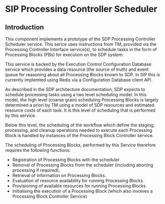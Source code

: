 # SIP Processing Controller Scheduler

## Introduction

This component implements a prototype of the SDP Processing Controller
Scheduler service. This serice uses instructions from TM, provided
via the Processing Controller Interface service(s), to schedule tasks in the
form of Processing Blocks (PBs) for execution on the SDP system.

This service is backed by the Execution Control Configuration Database
service which provides a data resource (the source of truth) and event queue
for reasoning about all Processing Blocks known to SDP. In SIP this is
currently implemted using Redis via a Configuration Database client API.

As described in the SDP architecture documentation, SDP expects to schedule
processing tasks using a two level scheduling model. In this model,
the high level (coarse grain) scheduling Processing Blocks is largely
determined a priori by TM using a model of SDP resources and estimated
resource costs of each task. It is this level of scheduling that is performed
by this service.

Below this level, the scheduling of the workflow which define the
staging, processing, and cleanup operations needed to execute each Processing
Block is handled by instances of the Processing Block Controller service.

The scheduling of Processing Blocks, performed by this Service therefore
requires the following functions:

- Registration of Processing Blocks with the scheduler
- Removal of Processing Blocks from the scheduler (including aborting
  processing if required).
- Retrieval of information on Processing Blocks.
- Evaluation of resource availability for running Processing Blocks
- Provisioning of available resources for running Processing Blocks
- Initialising the execution of a Processing Block (which also involves
  a Processing Block Controller Service)
